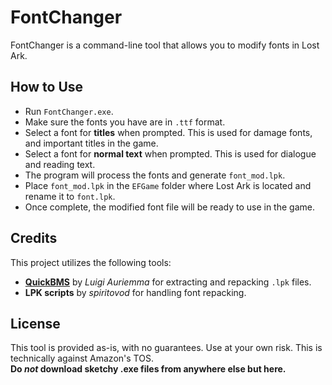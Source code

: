 # FontChanger

FontChanger is a command-line tool that allows you to modify fonts in Lost Ark.

## How to Use
- Run `FontChanger.exe`.
- Make sure the fonts you have are in `.ttf` format.
- Select a font for **titles** when prompted. This is used for damage fonts, and important titles in the game.
- Select a font for **normal text** when prompted. This is used for dialogue and reading text.
- The program will process the fonts and generate `font_mod.lpk`. 
- Place `font_mod.lpk` in the `EFGame` folder where Lost Ark is located and rename it to `font.lpk`.
- Once complete, the modified font file will be ready to use in the game.

## Credits
This project utilizes the following tools:
- **[QuickBMS](http://aluigi.altervista.org/quickbms.htm)** by *Luigi Auriemma* for extracting and repacking `.lpk` files.
- **LPK scripts** by *spiritovod* for handling font repacking.

## License
This tool is provided as-is, with no guarantees. Use at your own risk. This is technically against Amazon's TOS.  
**Do *not* download sketchy .exe files from anywhere else but here.**
